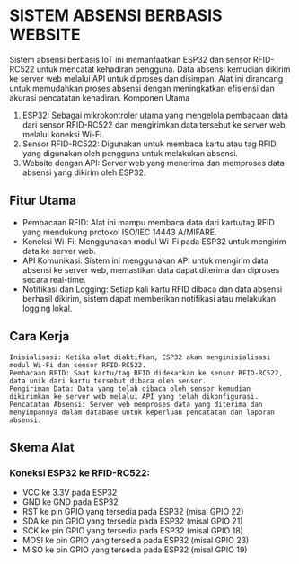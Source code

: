 # SISTEM ABSENSI BERBASIS WEBSITE

Sistem absensi berbasis IoT ini memanfaatkan ESP32 dan sensor RFID-RC522 untuk mencatat kehadiran pengguna. Data absensi kemudian dikirim ke server web melalui API untuk diproses dan disimpan. Alat ini dirancang untuk memudahkan proses absensi dengan meningkatkan efisiensi dan akurasi pencatatan kehadiran.
Komponen Utama

1. ESP32: Sebagai mikrokontroler utama yang mengelola pembacaan data dari sensor RFID-RC522 dan mengirimkan data tersebut ke server web melalui koneksi Wi-Fi.
2. Sensor RFID-RC522: Digunakan untuk membaca kartu atau tag RFID yang digunakan oleh pengguna untuk melakukan absensi.
3. Website dengan API: Server web yang menerima dan memproses data absensi yang dikirim oleh ESP32.

## Fitur Utama

- Pembacaan RFID: Alat ini mampu membaca data dari kartu/tag RFID yang mendukung protokol ISO/IEC 14443 A/MIFARE.
- Koneksi Wi-Fi: Menggunakan modul Wi-Fi pada ESP32 untuk mengirim data ke server web.
- API Komunikasi: Sistem ini menggunakan API untuk mengirim data absensi ke server web, memastikan data dapat diterima dan diproses secara real-time.
- Notifikasi dan Logging: Setiap kali kartu RFID dibaca dan data absensi berhasil dikirim, sistem dapat memberikan notifikasi atau melakukan logging lokal.

## Cara Kerja

    Inisialisasi: Ketika alat diaktifkan, ESP32 akan menginisialisasi modul Wi-Fi dan sensor RFID-RC522.
    Pembacaan RFID: Saat kartu/tag RFID didekatkan ke sensor RFID-RC522, data unik dari kartu tersebut dibaca oleh sensor.
    Pengiriman Data: Data yang telah dibaca oleh sensor kemudian dikirimkan ke server web melalui API yang telah dikonfigurasi.
    Pencatatan Absensi: Server web memproses data yang diterima dan menyimpannya dalam database untuk keperluan pencatatan dan laporan absensi.

## Skema Alat

### Koneksi ESP32 ke RFID-RC522:

- VCC ke 3.3V pada ESP32
- GND ke GND pada ESP32
- RST ke pin GPIO yang tersedia pada ESP32 (misal GPIO 22)
- SDA ke pin GPIO yang tersedia pada ESP32 (misal GPIO 21)
- SCK ke pin GPIO yang tersedia pada ESP32 (misal GPIO 18)
- MOSI ke pin GPIO yang tersedia pada ESP32 (misal GPIO 23)
- MISO ke pin GPIO yang tersedia pada ESP32 (misal GPIO 19)
